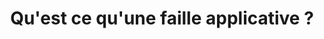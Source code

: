 ---
title : "Qu'est ce qu'une faille applicative ?"
description: ""
lead: ""
draft: false
images: []
weight: 200
---